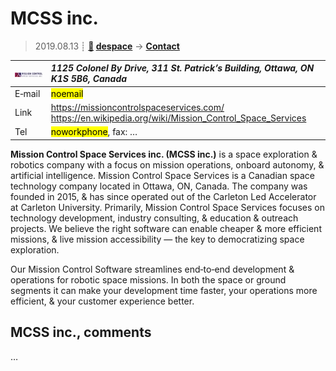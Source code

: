 # MCSS inc.
> 2019.08.13 ┊ **[🚀](../index/index.md) [despace](index.md)** → **[Contact](contact.md)**

|[![](f/contact/m/mcss_inc_logo1_thumb.jpg)](f/contact/m/mcss_inc_logo1.png)|*1125 Colonel By Drive, 311 St. Patrick’s Building, Ottawa, ON K1S 5B6, Canada*|
|:--|:--|
|E‑mail| <mark>noemail</mark> |
|Link| <https://missioncontrolspaceservices.com/><br> <https://en.wikipedia.org/wiki/Mission_Control_Space_Services> |
|Tel| <mark>noworkphone</mark>, fax: … |

**Mission Control Space Services inc. (MCSS inc.)** is a space exploration & robotics company with a focus on mission operations, onboard autonomy, & artificial intelligence. Mission Control Space Services is a Canadian space technology company located in Ottawa, ON, Canada. The company was founded in 2015, & has since operated out of the Carleton Led Accelerator at Carleton University. Primarily, Mission Control Space Services focuses on technology development, industry consulting, & education & outreach projects. We believe the right software can enable cheaper & more efficient missions, & live mission accessibility — the key to democratizing space exploration.

Our Mission Control Software streamlines end‑to‑end development & operations for robotic space missions. In both the space or ground segments it can make your development time faster, your operations more efficient, & your customer experience better.



<p style="page-break-after:always"> </p>

## MCSS inc., comments

…

